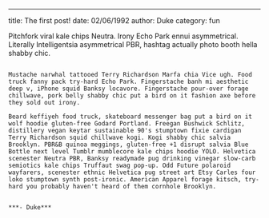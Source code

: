 ---
title: The first post!
date: 02/06/1992
author: Duke
category: fun


Pitchfork viral kale chips Neutra. Irony Echo Park ennui asymmetrical. Literally Intelligentsia asymmetrical PBR, hashtag actually photo booth hella shabby chic.

~~~

Mustache narwhal tattooed Terry Richardson Marfa chia Vice ugh. Food truck fanny pack try-hard Echo Park. Fingerstache banh mi aesthetic deep v, iPhone squid Banksy locavore. Fingerstache pour-over forage chillwave, pork belly shabby chic put a bird on it fashion axe before they sold out irony.

Beard keffiyeh food truck, skateboard messenger bag put a bird on it wolf hoodie gluten-free Godard Portland. Freegan Bushwick Schlitz, distillery vegan keytar sustainable 90's stumptown fixie cardigan Terry Richardson squid chillwave kogi. Kogi shabby chic salvia Brooklyn. PBR&B quinoa meggings, gluten-free +1 disrupt salvia Blue Bottle next level Tumblr mumblecore kale chips hoodie YOLO. Helvetica scenester Neutra PBR, Banksy readymade pug drinking vinegar slow-carb semiotics kale chips Truffaut swag pop-up. Odd Future polaroid wayfarers, scenester ethnic Helvetica pug street art Etsy Carles four loko stumptown synth post-ironic. American Apparel forage kitsch, try-hard you probably haven't heard of them cornhole Brooklyn.


***- Duke***
